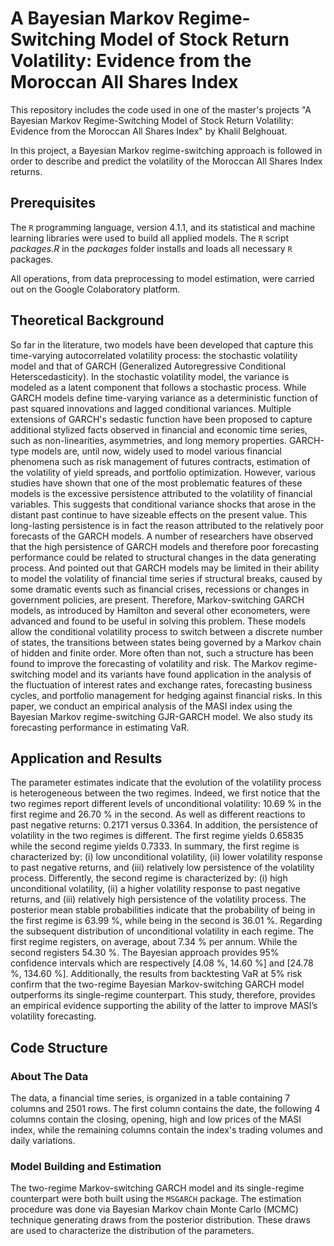 # A Bayesian Markov Regime-Switching Model of Stock Return Volatility: Evidence from the Moroccan All Shares Index

This repository includes the code used in one of the master's projects "A Bayesian Markov Regime-Switching Model of Stock Return Volatility: Evidence from the Moroccan All Shares Index" by Khalil Belghouat.

In this project, a Bayesian Markov regime-switching approach is followed in order to describe and predict the volatility of the Moroccan All Shares Index returns.

## Prerequisites

The ```R``` programming language, version 4.1.1, and its statistical and machine learning libraries were used to build all applied models. The ```R``` script _packages.R_ in the _packages_ folder installs and loads all necessary ```R``` packages. 

All operations, from data preprocessing to model estimation, were carried out on the Google Colaboratory platform.

## Theoretical Background

So far in the literature, two models have been developed that capture this time-varying autocorrelated volatility process: the stochastic volatility model and that of GARCH (Generalized Autoregressive Conditional Heterscedasticity). In the stochastic volatility model, the variance is modeled as a latent component that follows a stochastic process. While GARCH models define time-varying variance as a deterministic function of past squared innovations and lagged conditional variances. Multiple extensions of GARCH's sedastic function have been proposed to capture additional stylized facts observed in financial and economic time series, such as non-linearities, asymmetries, and long memory properties. GARCH-type models are, until now, widely used to model various financial phenomena such as risk management of futures contracts, estimation of the volatility of yield spreads, and portfolio optimization. However, various studies have shown that one of the most problematic features of these models is the excessive persistence attributed to the volatility of financial variables. This suggests that conditional variance shocks that arose in the distant past continue to have sizeable effects on the present value. This long-lasting persistence is in fact the reason attributed to the relatively poor forecasts of the GARCH models. A number of researchers have observed that the high persistence of GARCH models and therefore poor forecasting performance could be related to structural changes in the data generating process. And pointed out that GARCH models may be limited in their ability to model the volatility of financial time series if structural breaks, caused by some dramatic events such as financial crises, recessions or changes in government policies, are present. Therefore, Markov-switching GARCH models, as introduced by Hamilton and several other econometers, were advanced and found to be useful in solving this problem. These models allow the conditional volatility process to switch between a discrete number of states, the transitions between states being governed by a Markov chain of hidden and finite order. More often than not, such a structure has been found to improve the forecasting of volatility and risk. The Markov regime-switching model and its variants have found application in the analysis of the fluctuation of interest rates and exchange rates, forecasting business cycles, and portfolio management for hedging against financial risks. In this paper, we conduct an empirical analysis of the MASI index using the Bayesian Markov regime-switching GJR-GARCH model. We also study its forecasting performance in estimating VaR.

## Application and Results

The parameter estimates indicate that the evolution of the volatility process is heterogeneous between the two regimes. Indeed, we first notice that the two regimes report different levels of unconditional volatility: 10.69 % in the first regime and 26.70 % in the second. As well as different reactions to past negative returns: 0.2171 versus 0.3364. In addition, the persistence of volatility in the two regimes is different. The first regime yields 0.65835 while the second regime yields 0.7333. In summary, the first regime is characterized by: (i) low unconditional volatility, (ii) lower volatility response to past negative returns, and (iii) relatively low persistence of the volatility process. Differently, the second regime is characterized by: (i) high unconditional volatility, (ii) a higher volatility response to past negative returns, and (iii) relatively high persistence of the volatility process. The posterior mean stable probabilities indicate that the probability of being in the first regime is 63.99 %, while being in the second is 36.01 %. Regarding the subsequent distribution of unconditional volatility in each regime. The first regime registers, on average, about 7.34 % per annum. While the second registers 54.30 %. The Bayesian approach provides 95% confidence intervals which are respectively [4.08 %, 14.60 %] and [24.78 %, 134.60 %]. Additionally, the results from backtesting VaR at 5% risk confirm that the two-regime Bayesian Markov-switching GARCH model outperforms its single-regime counterpart. This study, therefore, provides an empirical evidence supporting the ability of the latter to improve MASI’s volatility forecasting.

## Code Structure

### About The Data

The data, a financial time series, is organized in a table containing 7 columns and 2501 rows. The first column contains the date, the following 4 columns contain the closing, opening, high and low prices of the MASI index, while the remaining columns contain the index's trading volumes and daily variations.

### Model Building and Estimation

The two-regime Markov-switching GARCH model and its single-regime counterpart were both built using the ```MSGARCH``` package. The estimation procedure was done via Bayesian Markov chain Monte Carlo (MCMC) technique generating draws from the posterior distribution. These draws are used to characterize the distribution of the parameters.

